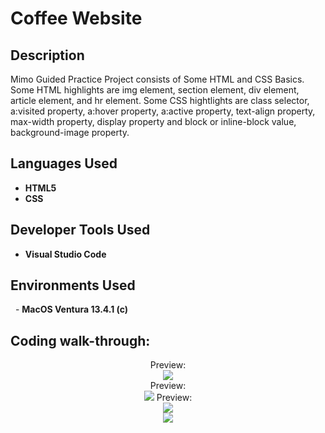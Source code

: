 <h1>Coffee Website</h1>

 <!-- ### [YouTube Demonstration](https://youtu.be/7eJexJVCqJo)-->

<h2>Description</h2>
Mimo Guided Practice Project consists of Some HTML and CSS Basics. Some HTML highlights are img element, section element, div element, article element, and hr element. Some CSS hightlights are class selector, a:visited property, a:hover property, a:active property, text-align property, max-width property, display property and block or inline-block value, background-image property. 

<br />


<h2>Languages Used</h2>

- <b>HTML5</b>
- <b>CSS</b>

<h2>Developer Tools Used</h2>

- <b>Visual Studio Code</b>

<h2>Environments Used </h2>
 
- <b>MacOS Ventura 13.4.1 (c)</b>

<h2>Coding walk-through:</h2>

<p align="center">
Preview: <br/>
<img src="https://i.imgur.com/6WcprfW.png"/>
<br />
  Preview: <br/>
<img src="https://i.imgur.com/B7lXpd8.png"/>
  Preview: <br/>
<img src="https://i.imgur.com/aGOF5Wc.png"/>
<br />
<img src="https://i.imgur.com/PdMMcI4.png"/>
<br>
</p>

<!--
 ```diff
- text in red
+ text in green
! text in orange
# text in gray
@@ text in purple (and bold)@@
```
--!>
 
